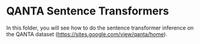 # QANTA Sentence Transformers

In this folder, you will see how to do the sentence transformer inference on the QANTA dataset (https://sites.google.com/view/qanta/home).
